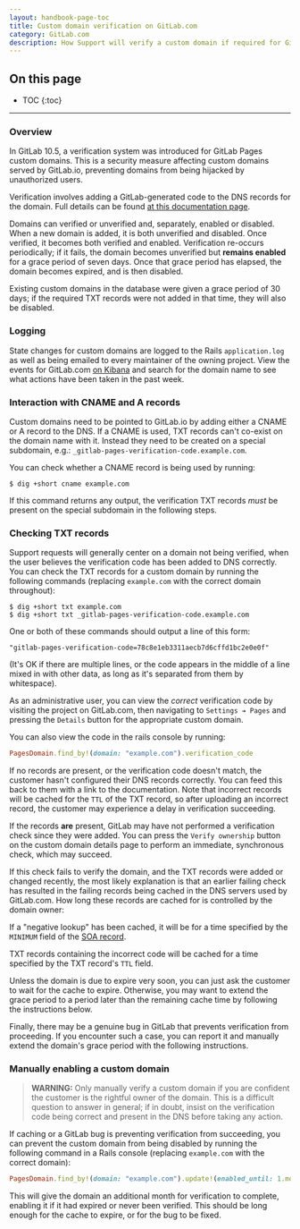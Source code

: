 ```yaml
---
layout: handbook-page-toc
title: Custom domain verification on GitLab.com
category: GitLab.com
description: How Support will verify a custom domain if required for GitLab.com.
---
```


## On this page
- TOC
{:toc}

----

### Overview

In GitLab 10.5, a verification system was introduced for GitLab Pages custom
domains. This is a security measure affecting custom domains served by
GitLab.io, preventing domains from being hijacked by unauthorized users.

Verification involves adding a GitLab-generated code to the DNS records for the
domain. Full details can be found [at this documentation page](https://docs.gitlab.com/ee/user/project/pages/getting_started_part_three.html#dns-txt-record).

Domains can verified or unverified and, separately, enabled or disabled. When a
new domain is added, it is both unverified and disabled. Once verified, it
becomes both verified and enabled. Verification re-occurs periodically; if it
fails, the domain becomes unverified but **remains enabled** for a grace period
of seven days. Once that grace period has elapsed, the domain becomes expired,
and is then disabled.

Existing custom domains in the database were given a grace period of 30 days; if
the required TXT records were not added in that time, they will also be
disabled.

### Logging

State changes for custom domains are logged to the Rails `application.log` as
well as being emailed to every maintainer of the owning project. View the events
for GitLab.com [on Kibana](https://log.gprd.gitlab.net/goto/10500a6d4eaa397a11701e2ddf10e883)
and search for the domain name to see what actions have been taken in the past
week.


### Interaction with CNAME and A records

Custom domains need to be pointed to GitLab.io by adding either a CNAME or A
record to the DNS. If a CNAME is used, TXT records can't co-exist on the domain
name with it. Instead they need to be created on a special subdomain, e.g.:
`_gitlab-pages-verification-code.example.com`.

You can check whether a CNAME record is being used by running:

```
$ dig +short cname example.com
```

If this command returns any output, the verification TXT records *must* be
present on the special subdomain in the following steps.

### Checking TXT records

Support requests will generally center on a domain not being verified, when the
user believes the verification code has been added to DNS correctly. You can
check the TXT records for a custom domain by running the following commands
(replacing `example.com` with the correct domain throughout):

```
$ dig +short txt example.com
$ dig +short txt _gitlab-pages-verification-code.example.com
```

One or both of these commands should output a line of this form:

```
"gitlab-pages-verification-code=78c8e1eb3311aecb7d6cffd1bc2e0e0f"
```

(It's OK if there are multiple lines, or the code appears in the middle of
a line mixed in with other data, as long as it's separated from them by
whitespace).

As an administrative user, you can view the *correct* verification code by
visiting the project on GitLab.com, then navigating to `Settings ➔ Pages` and
pressing the `Details` button for the appropriate custom domain.

You can also view the code in the rails console by running:

```ruby
PagesDomain.find_by!(domain: "example.com").verification_code
```

If no records are present, or the verification code doesn't match, the customer
hasn't configured their DNS records correctly. You can feed this back to them
with a link to the documentation. Note that incorrect records will be cached for
the `TTL` of the TXT record, so after uploading an incorrect record, the
customer may experience a delay in verification succeeding.

If the records **are** present, GitLab may have not performed a verification
check since they were added. You can press the `Verify ownership` button on the
custom domain details page to perform an immediate, synchronous check, which
may succeed.

If this check fails to verify the domain, and the TXT records were added or
changed recently, the most likely explanation is that an earlier failing check
has resulted in the failing records being cached in the DNS servers used by
GitLab.com. How long these records are cached for is controlled by the domain
owner:

If a "negative lookup" has been cached, it will be for a time specified by the
`MINIMUM` field of the [SOA record](https://en.wikipedia.org/wiki/SOA_record).

TXT records containing the incorrect code will be cached for a time specified
by the TXT record's `TTL` field.

Unless the domain is due to expire very soon, you can just ask the customer to
wait for the cache to expire. Otherwise, you may want to extend the grace period
to a period later than the remaining cache time by following the instructions
below.

Finally, there may be a genuine bug in GitLab that prevents verification from
proceeding. If you encounter such a case, you can report it and manually extend
the domain's grace period with the following instructions.

### Manually enabling a custom domain

>**WARNING:** Only manually verify a custom domain if you are confident the
> customer is the rightful owner of the domain. This is a difficult question
> to answer in general; if in doubt, insist on the verification code being
> correct and present in the DNS before taking any action.

If caching or a GitLab bug is preventing verification from succeeding, you can
prevent the custom domain from being disabled by running the following command
in a Rails console (replacing `example.com` with the correct domain):

```ruby
PagesDomain.find_by!(domain: "example.com").update!(enabled_until: 1.month.from_now)
```

This will give the domain an additional month for verification to complete,
enabling it if it had expired or never been verified. This should be long enough
for the cache to expire, or for the bug to be fixed.
